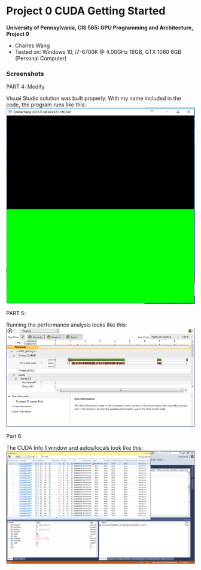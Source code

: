 Project 0 CUDA Getting Started
====================

**University of Pennsylvania, CIS 565: GPU Programming and Architecture, Project 0**

* Charles Wang
* Tested on: Windows 10, i7-6700K @ 4.00GHz 16GB, GTX 1060 6GB (Personal Computer)

### Screenshots

PART 4: Modify

Visual Studio solution was built properly. With my name included in the code, the program runs like this:
![](images/image-4.PNG)

PART 5:

Running the performance analysis looks like this:
![](images/image-5.PNG)

Part 6:

The CUDA Info 1 window and autos/locals look like this:
![](images/image-6.PNG)

